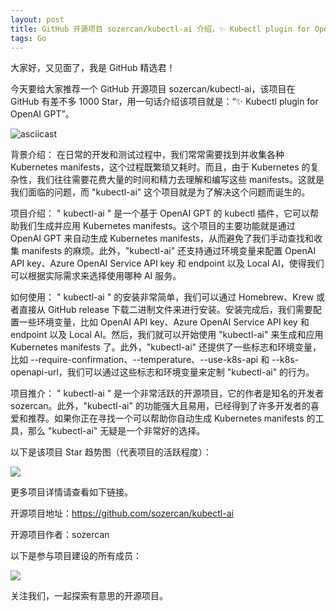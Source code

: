 ```yaml
---
layout: post
title: GitHub 开源项目 sozercan/kubectl-ai 介绍，✨ Kubectl plugin for OpenAI GPT
tags: Go
---
```


大家好，又见面了，我是 GitHub 精选君！

今天要给大家推荐一个 GitHub 开源项目 sozercan/kubectl-ai，该项目在 GitHub 有差不多 1000 Star，用一句话介绍该项目就是：“✨ Kubectl plugin for OpenAI GPT”。


![asciicast](https://asciinema.org/a/MEXrlAqUjo7DMnfoyQearpVQ7.svg)







背景介绍：
在日常的开发和测试过程中，我们常常需要找到并收集各种 Kubernetes manifests，这个过程既繁琐又耗时。而且，由于 Kubernetes 的复杂性，我们往往需要花费大量的时间和精力去理解和编写这些 manifests。这就是我们面临的问题，而 "kubectl-ai" 这个项目就是为了解决这个问题而诞生的。

项目介绍：
" kubectl-ai " 是一个基于 OpenAI GPT 的 kubectl 插件，它可以帮助我们生成并应用 Kubernetes manifests。这个项目的主要功能就是通过 OpenAI GPT 来自动生成 Kubernetes manifests，从而避免了我们手动查找和收集 manifests 的麻烦。此外，"kubectl-ai" 还支持通过环境变量来配置 OpenAI API key、Azure OpenAI Service API key 和 endpoint 以及 Local AI，使得我们可以根据实际需求来选择使用哪种 AI 服务。

如何使用：
" kubectl-ai " 的安装非常简单，我们可以通过 Homebrew、Krew 或者直接从 GitHub release 下载二进制文件来进行安装。安装完成后，我们需要配置一些环境变量，比如 OpenAI API key、Azure OpenAI Service API key 和 endpoint 以及 Local AI。然后，我们就可以开始使用 "kubectl-ai" 来生成和应用 Kubernetes manifests 了。此外，"kubectl-ai" 还提供了一些标志和环境变量，比如 --require-confirmation、--temperature、--use-k8s-api 和 --k8s-openapi-url，我们可以通过这些标志和环境变量来定制 "kubectl-ai" 的行为。

项目推介：
" kubectl-ai " 是一个非常活跃的开源项目，它的作者是知名的开发者 sozercan。此外，"kubectl-ai" 的功能强大且易用，已经得到了许多开发者的喜爱和推荐。如果你正在寻找一个可以帮助你自动生成 Kubernetes manifests 的工具，那么 "kubectl-ai" 无疑是一个非常好的选择。




以下是该项目 Star 趋势图（代表项目的活跃程度）：

![](https://api.star-history.com/svg?repos=sozercan/kubectl-ai&type=Timeline)

更多项目详情请查看如下链接。

开源项目地址：https://github.com/sozercan/kubectl-ai 

开源项目作者：sozercan

以下是参与项目建设的所有成员：

![](https://contrib.rocks/image?repo=sozercan/kubectl-ai)

关注我们，一起探索有意思的开源项目。

